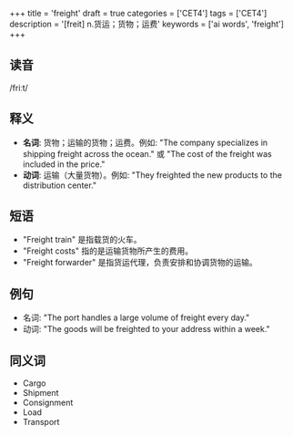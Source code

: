 +++
title = 'freight'
draft = true
categories = ['CET4']
tags = ['CET4']
description = '[freit] n.货运；货物；运费'
keywords = ['ai words', 'freight']
+++

## 读音
/friːt/

## 释义
- **名词**: 货物；运输的货物；运费。例如: "The company specializes in shipping freight across the ocean." 或 "The cost of the freight was included in the price."
- **动词**: 运输（大量货物）。例如: "They freighted the new products to the distribution center."

## 短语
- "Freight train" 是指载货的火车。
- "Freight costs" 指的是运输货物所产生的费用。
- "Freight forwarder" 是指货运代理，负责安排和协调货物的运输。

## 例句
- 名词: "The port handles a large volume of freight every day."
- 动词: "The goods will be freighted to your address within a week."

## 同义词
- Cargo
- Shipment
- Consignment
- Load
- Transport
